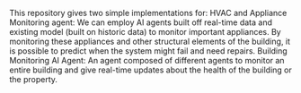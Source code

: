 This repository gives two simple implementations for:
HVAC and Appliance Monitoring agent:
  We can employ AI agents built off real-time data and existing model (built on historic data) to monitor important appliances.
  By monitoring these appliances and other structural elements of the building, it is possible to predict when the system might fail and need repairs.
Building Monitoring AI Agent:
  An agent composed of different agents to monitor an entire building and give real-time updates about the health of the building or the property.
